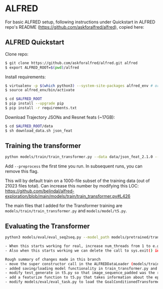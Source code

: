 # ALFRED

For basic ALFRED setup, following instructions under Quickstart in ALFRED repo's README (https://github.com/askforalfred/alfred), copied here:

## ALFRED Quickstart

Clone repo:
```bash
$ git clone https://github.com/askforalfred/alfred.git alfred
$ export ALFRED_ROOT=$(pwd)/alfred
```

Install requirements:
```bash
$ virtualenv -p $(which python3) --system-site-packages alfred_env # or whichever package manager you prefer
$ source alfred_env/bin/activate

$ cd $ALFRED_ROOT
$ pip install --upgrade pip
$ pip install -r requirements.txt
```

Download Trajectory JSONs and Resnet feats (~17GB):
```bash
$ cd $ALFRED_ROOT/data
$ sh download_data.sh json_feat
```


## Training the transformer
```bash
python models/train/train_transformer.py --data data/json_feat_2.1.0 --model seq2seq_im_mask --dout exp/model:{model},name:pm_and_subgoals_01 --splits data/splits/oct21.json --gpu --batch 8 --pm_aux_loss_wt 0.1 --subgoal_aux_loss_wt 0.1
```
Add `--preprocess` the first time you run. In subsequent runs, you can remove this flag.

This will by default train on a 1000-file subset of the training data (out of 21023 files total). Can increase this number by modifying this LOC: https://github.com/belindal/alfred-exploration/blob/main/models/train/train_transformer.py#L426

The main files that I added for the Transformer training are `models/train/train_transformer.py` and `models/model/t5.py`.

## Evaluating the Transformer
```bash
python3 models/eval/eval_seq2seq.py --model_path models/pretrained/transformer.pth --eval_split valid_seen --data data/json_feat_2.1.0 --model models.model.t5 --gpu --num_threads 1``

- When this starts working for real, increase num_threads from 1 to e.g 3
- Also when this starts working we can delete the call to sys.exit() in eval_task.py

Rough summary of changes made in this branch
- move the super constructor call in the ALFREDDataLoader (models/train/train_transformer.py) to the end of the constructor (without this I was getting complaints about self.dataset being changed)
- added saving/loading model functionality in train_transformer.py and models/model/t5.py respectively
- modify test_generate in t5.py so that image_sequence_padded was the right shape
- add a featurize function to t5.py that takes information about the episode and connverts it into a form that can be part of the input to test_generate
- modify models/eval/eval_task.py to load the GoalConditionedTransformer and pass output from the environment/task description into the model and then decode the output (the main changes happened here)
